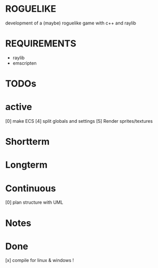 # ROGUELIKE
development of a (maybe) roguelike game with c++ and raylib

# REQUIREMENTS
- raylib
- emscripten

# TODOs
# active
[0] make ECS
[4] split globals and settings
[5] Render sprites/textures

# Shortterm

# Longterm 

# Continuous
[0] plan structure with UML

# Notes

# Done
[x] compile for linux & windows !
